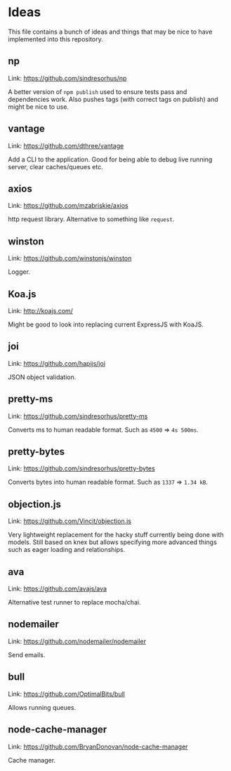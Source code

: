 # Ideas
This file contains a bunch of ideas and things that may be nice to have implemented into this repository.

## np
Link: https://github.com/sindresorhus/np

A better version of `npm publish` used to ensure tests pass and dependencies work. Also pushes tags (with correct tags on publish) and might be nice to use.

## vantage
Link: https://github.com/dthree/vantage

Add a CLI to the application. Good for being able to debug live running server, clear caches/queues etc.

## axios
Link: https://github.com/mzabriskie/axios

http request library. Alternative to something like `request`.

## winston
Link: https://github.com/winstonjs/winston

Logger.

## Koa.js
Link: http://koajs.com/

Might be good to look into replacing current ExpressJS with KoaJS.

## joi
Link: https://github.com/hapijs/joi

JSON object validation.

## pretty-ms
Link: https://github.com/sindresorhus/pretty-ms

Converts ms to human readable format. Such as `4500` => `4s 500ms`.

## pretty-bytes
Link: https://github.com/sindresorhus/pretty-bytes

Converts bytes into human readable format. Such as `1337` => `1.34 kB`.

## objection.js
Link: https://github.com/Vincit/objection.js

Very lightweight replacement for the hacky stuff currently being done with models. Still based on knex but allows specifying more advanced things such as eager loading and relationships.

## ava
Link: https://github.com/avajs/ava

Alternative test runner to replace mocha/chai.

## nodemailer
Link: https://github.com/nodemailer/nodemailer

Send emails.

## bull
Link: https://github.com/OptimalBits/bull

Allows running queues.

## node-cache-manager
Link: https://github.com/BryanDonovan/node-cache-manager

Cache manager.